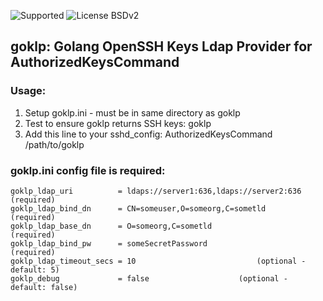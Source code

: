 ![Supported](https://img.shields.io/badge/development_status-supported-brightgreen.svg) ![License BSDv2](https://img.shields.io/badge/license-BSDv2-brightgreen.svg)

## goklp: Golang OpenSSH Keys Ldap Provider for AuthorizedKeysCommand

### Usage:
1. Setup goklp.ini - must be in same directory as goklp
1. Test to ensure goklp returns SSH keys: goklp <username>
1. Add this line to your sshd_config: AuthorizedKeysCommand /path/to/goklp

### goklp.ini config file is required:

```
goklp_ldap_uri          = ldaps://server1:636,ldaps://server2:636   (required)
goklp_ldap_bind_dn      = CN=someuser,O=someorg,C=sometld           (required)
goklp_ldap_base_dn      = O=someorg,C=sometld                       (required)
goklp_ldap_bind_pw      = someSecretPassword                        (required)
goklp_ldap_timeout_secs = 10                           (optional - default: 5)
goklp_debug             = false                    (optional - default: false)
```

